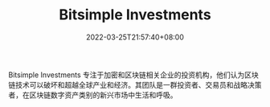 ﻿---
weight: 
title: "Bitsimple Investments"
description: "Bitsimple Investments 专注于加密和区块链相关企业的投资机构，他们认为区块链技术可以破坏和超越全球产业和经济"
date: 2022-03-25T21:57:40+08:00
lastmod: 2022-03-25T16:45:40+08:00
draft: false
authors: ["Metabd"]
featuredImage: "bitsimple-investments.png"
link: ""
tags: ["投资机构","Bitsimple Investments"]
categories: ["navigation"]
navigation: ["投资机构"]
lightgallery: true
toc: true
pinned: false
recommend: false
recommend1: false
---
Bitsimple Investments 专注于加密和区块链相关企业的投资机构，他们认为区块链技术可以破坏和超越全球产业和经济。其团队是一群投资者、交易员和战略决策者，在区块链数字资产类别的新兴市场中生活和呼吸。

